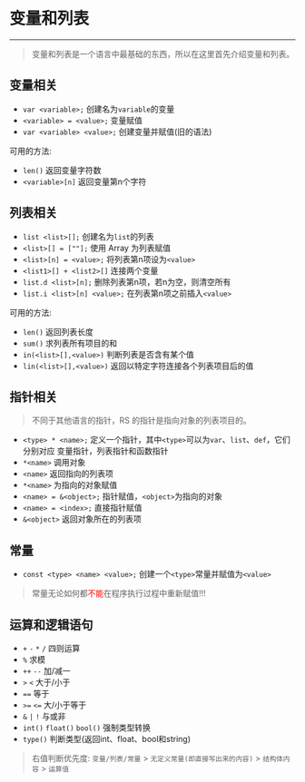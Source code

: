 # 变量和列表
***
>变量和列表是一个语言中最基础的东西，所以在这里首先介绍变量和列表。

## 变量相关
- `var <variable>;` 创建名为`variable`的变量
- `<variable> = <value>;` 变量赋值
- `var <variable> <value>;` 创建变量并赋值(旧的语法)

可用的方法:
- `len()` 返回变量字符数
- `<variable>[n]` 返回变量第n个字符

## 列表相关
- `list <list>[];` 创建名为`list`的列表
- `<list>[] = [""];` 使用 Array 为列表赋值
- `<list>[n] = <value>;` 将列表第n项设为`<value>`
- `<list1>[] + <list2>[]` 连接两个变量
- `list.d <list>[n];` 删除列表第n项，若n为空，则清空所有
- `list.i <list>[n] <value>;` 在列表第n项之前插入`<value>`

可用的方法:
- `len()` 返回列表长度
- `sum()` 求列表所有项目的和
- `in(<list>[],<value>)` 判断列表是否含有某个值
- `lin(<list>[],<value>)` 返回以特定字符连接各个列表项目后的值

## 指针相关
>不同于其他语言的指针，RS 的指针是指向对象的列表项目的。

- `<type> * <name>;` 定义一个指针，其中`<type>`可以为`var`、`list`、`def`，它们分别对应 变量指针，列表指针和函数指针
- `*<name>` 调用对象
- `<name>` 返回指向的列表项
- `*<name>` 为指向的对象赋值
- `<name> = &<object>;` 指针赋值，`<object>`为指向的对象
- `<name> = <index>;` 直接指针赋值
- `&<object>` 返回对象所在的列表项

## 常量
- `const <type> <name> <value>;` 创建一个`<type>`常量并赋值为`<value>`

> 常量无论如何都<font color='red'>不能</font>在程序执行过程中重新赋值!!!

## 运算和逻辑语句
- `+` `-` `*` `/` 四则运算
- `%` 求模
- `++` `--` 加/减一
- `>` `<` 大于/小于
- `==` 等于
- `>=` `<=` 大/小于等于
- `&` `|` `!` 与或非
- `int()` `float()` `bool()` 强制类型转换
- `type()` 判断类型(返回int、float、bool和string)

>右值判断优先度: `变量/列表/常量` > `无定义常量(即直接写出来的内容)` > `结构体内容` > `运算值`